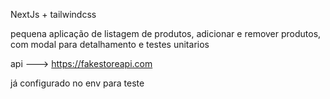 NextJs + tailwindcss


pequena aplicação de listagem de produtos, adicionar e remover produtos, com modal para detalhamento e testes unitarios

api ---> https://fakestoreapi.com

já configurado no env para teste
